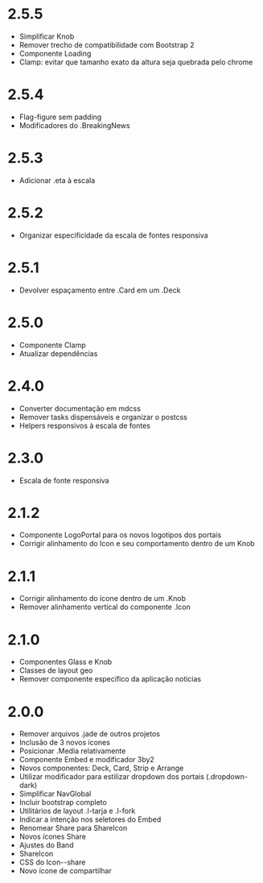 # 2.5.5

* Simplificar Knob
* Remover trecho de compatibilidade com Bootstrap 2
* Componente Loading
* Clamp: evitar que tamanho exato da altura seja quebrada pelo chrome

# 2.5.4

* Flag-figure sem padding
* Modificadores do .BreakingNews


# 2.5.3

* Adicionar .eta à escala


# 2.5.2

* Organizar especificidade da escala de fontes responsiva


# 2.5.1

* Devolver espaçamento entre .Card em um .Deck


# 2.5.0

* Componente Clamp
* Atualizar dependências


# 2.4.0

* Converter documentação em mdcss
* Remover tasks dispensáveis e organizar o postcss
* Helpers responsivos à escala de fontes


# 2.3.0

* Escala de fonte responsiva


# 2.1.2

* Componente LogoPortal para os novos logotipos dos portais
* Corrigir alinhamento do Icon e seu comportamento dentro de um Knob


# 2.1.1

* Corrigir alinhamento do ícone dentro de um .Knob
* Remover alinhamento vertical do componente .Icon


# 2.1.0

* Componentes Glass e Knob
* Classes de layout geo
* Remover componente específico da aplicação noticias


# 2.0.0

* Remover arquivos .jade de outros projetos
* Inclusão de 3 novos icones
* Posicionar .Media relativamente
* Componente Embed  e modificador 3by2
* Novos componentes: Deck, Card, Strip e Arrange
* Utilizar modificador para estilizar dropdown dos portais (.dropdown-dark)
* Simplificar NavGlobal
* Incluir bootstrap completo
* Utilitários de layout .l-tarja e .l-fork
* Indicar a intenção nos seletores do Embed
* Renomear Share para ShareIcon
* Novos ícones Share
* Ajustes do Band
* ShareIcon
* CSS do Icon--share
* Novo ícone de compartilhar
